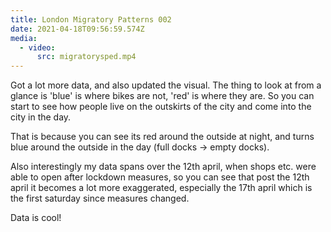 ```yaml
---
title: London Migratory Patterns 002
date: 2021-04-18T09:56:59.574Z
media:
  - video:
      src: migratorysped.mp4
---
```

Got a lot more data, and also updated the visual. The thing to look at from a glance is 'blue' is where bikes are not, 'red' is where they are. So you can start to see how people live on the outskirts of the city and come into the city in the day.

That is because you can see its red around the outside at night, and turns blue around the outside in the day (full docks -> empty docks).

Also interestingly my data spans over the 12th april, when shops etc. were able to open after lockdown measures, so you can see that post the 12th april it becomes a lot more exaggerated, especially the 17th april which is the first saturday since measures changed.

Data is cool!